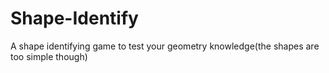 # Shape-Identify
A shape identifying game to test your geometry knowledge(the shapes are too simple though)
